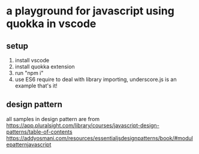 # a playground for javascript using quokka in vscode

## setup
1. install vscode
2. install quokka extension
3. run "npm i"
3. use ES6 require to deal with library importing, underscore.js is an example
that's it!

## design pattern
all samples in design pattern are from 
https://app.pluralsight.com/library/courses/javascript-design-patterns/table-of-contents
https://addyosmani.com/resources/essentialjsdesignpatterns/book/#modulepatternjavascript
